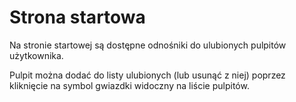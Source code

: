 # Strona startowa

Na stronie startowej są dostępne odnośniki do ulubionych pulpitów użytkownika.

Pulpit można dodać do listy ulubionych (lub usunąć z niej) poprzez kliknięcie na symbol gwiazdki widoczny na liście pulpitów.